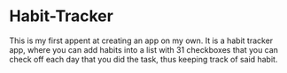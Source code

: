 # Habit-Tracker

This is my first appent at creating an app on my own. It is a habit tracker app, where you can add habits into a list with 31 checkboxes that you can check off each day that you did the task, thus keeping track of said habit.
